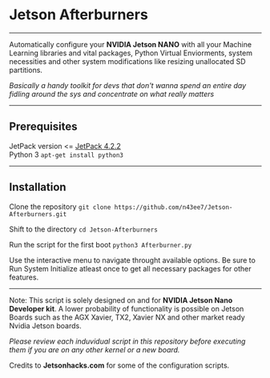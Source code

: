 # Jetson Afterburners
___________________________________________________________________________________________
Automatically configure your __NVIDIA Jetson NANO__ with all your Machine Learning libraries and vital packages, Python Virtual Enviorments, system necessities and other system modifications like resizing unallocated SD partitions. 

_Basically a handy toolkit for devs that don't wanna spend an entire day fidling around the sys and concentrate on what really matters_
_____________________________________________________________________________________________
## Prerequisites
JetPack version <= [JetPack 4.2.2](https://developer.nvidia.com/embedded/jetpack)   
Python 3  ``` apt-get install python3 ```
_____________________________________________________________________________________________
## Installation
Clone the repository
``` git clone https://github.com/n43ee7/Jetson-Afterburners.git ```

Shift to the directory
``` cd Jetson-Afterburners ```

Run the script for the first boot
``` python3 Afterburner.py ```

Use the interactive menu to navigate throught available options.
Be sure to Run System Initialize atleast once to get all necessary packages for other features.

_______________________________________________________________________________________________
Note: 
This script is solely designed on and for __NVIDIA Jetson Nano Developer kit__. A lower probability of functionality is possible on Jetson Boards such as the AGX Xavier, TX2, Xavier NX and other market ready Nvidia Jetson boards. 

_Please review each induvidual script in this repository before executing them if you are on any other kernel or a new board._

Credits to __Jetsonhacks.com__ for some of the configuration scripts.
